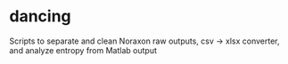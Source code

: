 # dancing
Scripts to separate and clean Noraxon raw outputs, csv -> xlsx converter, and analyze entropy from Matlab output
